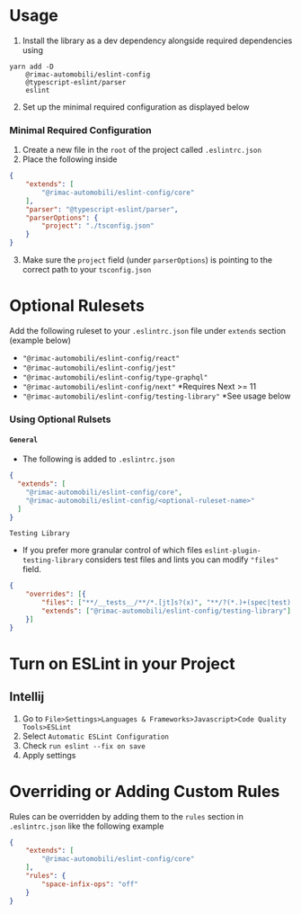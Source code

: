 # Usage

1. Install the library as a dev dependency alongside required dependencies using
```shell
yarn add -D 
    @rimac-automobili/eslint-config
    @typescript-eslint/parser
    eslint 
```

2. Set up the minimal required configuration as displayed below

### Minimal Required Configuration

1. Create a new file in the `root` of the project called `.eslintrc.json`
2. Place the following inside
```JSON
{
    "extends": [
        "@rimac-automobili/eslint-config/core"
    ],
    "parser": "@typescript-eslint/parser",
    "parserOptions": {
        "project": "./tsconfig.json" 
    }
}
```
3. Make sure the `project` field (under `parserOptions`) is pointing to the correct path to your `tsconfig.json`

# Optional Rulesets

Add the following ruleset to your `.eslintrc.json` file under `extends` section (example below)

- `"@rimac-automobili/eslint-config/react"`
- `"@rimac-automobili/eslint-config/jest"`
- `"@rimac-automobili/eslint-config/type-graphql"`
- `"@rimac-automobili/eslint-config/next"` *Requires Next >= 11
- `"@rimac-automobili/eslint-config/testing-library"` *See usage below

### Using Optional Rulsets 

#### `General`

- The following is added to `.eslintrc.json`

```json
{
  "extends": [
    "@rimac-automobili/eslint-config/core",
    "@rimac-automobili/eslint-config/<optional-ruleset-name>"
  ]
}
```

`Testing Library`

- If you prefer more granular control of which files `eslint-plugin-testing-library` considers test files and lints 
you can modify `"files"` field.

```json
{
    "overrides": [{
        "files": ["**/__tests__/**/*.[jt]s?(x)", "**/?(*.)+(spec|test).[jt]s?(x)"],
        "extends": ["@rimac-automobili/eslint-config/testing-library"]
    }]
}
```

# Turn on ESLint in your Project

## Intellij

1. Go to `File>Settings>Languages & Frameworks>Javascript>Code Quality Tools>ESLint`
2. Select `Automatic ESLint Configuration`
3. Check `run eslint --fix on save`
4. Apply settings

# Overriding or Adding Custom Rules

Rules can be overridden by adding them to the `rules` section in `.eslintrc.json` like the following example

```json
{
    "extends": [
        "@rimac-automobili/eslint-config/core"
    ],
    "rules": {
        "space-infix-ops": "off"
    }
}
```

